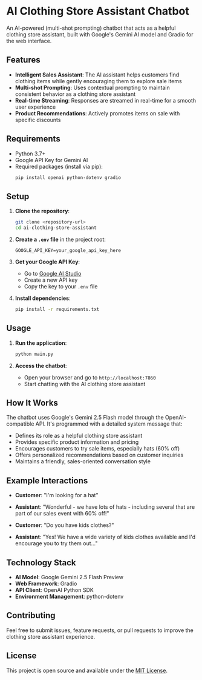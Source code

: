 # AI Clothing Store Assistant Chatbot

An AI-powered (multi-shot prompting) chatbot that acts as a helpful clothing store assistant, built with Google's Gemini AI model and Gradio for the web interface.

## Features

- **Intelligent Sales Assistant**: The AI assistant helps customers find clothing items while gently encouraging them to explore sale items
- **Multi-shot Prompting**: Uses contextual prompting to maintain consistent behavior as a clothing store assistant
- **Real-time Streaming**: Responses are streamed in real-time for a smooth user experience
- **Product Recommendations**: Actively promotes items on sale with specific discounts


## Requirements

- Python 3.7+
- Google API Key for Gemini AI
- Required packages (install via pip):
  ```bash
  pip install openai python-dotenv gradio
  ```

## Setup

1. **Clone the repository**:
   ```bash
   git clone <repository-url>
   cd ai-clothing-store-assistant
   ```

2. **Create a `.env` file** in the project root:
   ```
   GOOGLE_API_KEY=your_google_api_key_here
   ```

3. **Get your Google API Key**:
   - Go to [Google AI Studio](https://aistudio.google.com/)
   - Create a new API key
   - Copy the key to your `.env` file

4. **Install dependencies**:
   ```bash
   pip install -r requirements.txt
   ```

## Usage

1. **Run the application**:
   ```bash
   python main.py
   ```

2. **Access the chatbot**:
   - Open your browser and go to `http://localhost:7860`
   - Start chatting with the AI clothing store assistant

## How It Works

The chatbot uses Google's Gemini 2.5 Flash model through the OpenAI-compatible API. It's programmed with a detailed system message that:

- Defines its role as a helpful clothing store assistant
- Provides specific product information and pricing
- Encourages customers to try sale items, especially hats (60% off)
- Offers personalized recommendations based on customer inquiries
- Maintains a friendly, sales-oriented conversation style

## Example Interactions

- **Customer**: "I'm looking for a hat"
- **Assistant**: "Wonderful - we have lots of hats - including several that are part of our sales event with 60% off!"

- **Customer**: "Do you have kids clothes?"
- **Assistant**: "Yes! We have a wide variety of kids clothes available and I'd encourage you to try them out..."

## Technology Stack

- **AI Model**: Google Gemini 2.5 Flash Preview
- **Web Framework**: Gradio
- **API Client**: OpenAI Python SDK
- **Environment Management**: python-dotenv

## Contributing

Feel free to submit issues, feature requests, or pull requests to improve the clothing store assistant experience.

## License

This project is open source and available under the [MIT License](LICENSE).
